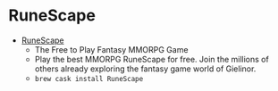 # RuneScape
- [RuneScape](https://www.runescape.com/)
  -  The Free to Play Fantasy MMORPG Game
  - Play the best MMORPG RuneScape for free. Join the millions of others already exploring the fantasy game world of Gielinor.
  - `brew cask install RuneScape`
